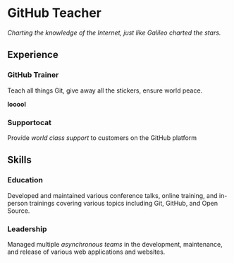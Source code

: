 # GitHub Teacher

_Charting the knowledge of the Internet, just like Galileo charted the stars._

## Experience

### GitHub Trainer

Teach all things Git, give away all the stickers, ensure world peace.

**looool**
### Supportocat

Prov*i*de _world class support_ to customers on the GitHub platform

## Skills

### Education

Developed and maintained various conference talks, online training, and in-person trainings covering various topics including Git, GitHub, and Open Source.

### Leadership

Managed multiple _asynchronous teams_ in the development, maintenance, and release of various web applications and websites.
